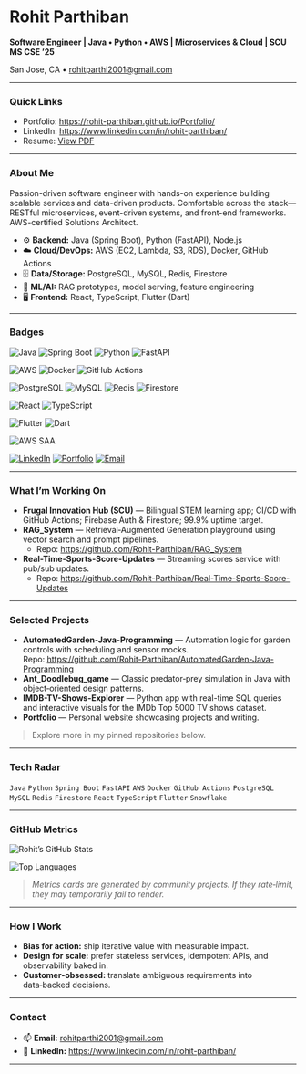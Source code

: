 # Rohit Parthiban
**Software Engineer | Java • Python • AWS | Microservices & Cloud | SCU MS CSE ’25**

San Jose, CA • rohitparthi2001@gmail.com

---

### Quick Links
- Portfolio: https://rohit-parthiban.github.io/Portfolio/
- LinkedIn: https://www.linkedin.com/in/rohit-parthiban/  
- Resume: [View PDF](./resume.pdf) 

---

### About Me
Passion-driven software engineer with hands-on experience building scalable services and data-driven products. Comfortable across the stack—RESTful microservices, event-driven systems, and front-end frameworks. AWS-certified Solutions Architect.

- ⚙️ **Backend:** Java (Spring Boot), Python (FastAPI), Node.js
- ☁️ **Cloud/DevOps:** AWS (EC2, Lambda, S3, RDS), Docker, GitHub Actions
- 🗄️ **Data/Storage:** PostgreSQL, MySQL, Redis, Firestore
- 🧠 **ML/AI:** RAG prototypes, model serving, feature engineering
- 🖥️ **Frontend:** React, TypeScript, Flutter (Dart)

---

### Badges

<!-- Core stack -->
![Java](https://img.shields.io/badge/Java-ED8B00?logo=java&logoColor=white)
![Spring Boot](https://img.shields.io/badge/Spring%20Boot-6DB33F?logo=springboot&logoColor=white)
![Python](https://img.shields.io/badge/Python-3776AB?logo=python&logoColor=white)
![FastAPI](https://img.shields.io/badge/FastAPI-009688?logo=fastapi&logoColor=white)

<!-- Cloud / DevOps -->
![AWS](https://img.shields.io/badge/AWS-232F3E?logo=amazon-aws&logoColor=white)
![Docker](https://img.shields.io/badge/Docker-2496ED?logo=docker&logoColor=white)
![GitHub Actions](https://img.shields.io/badge/GitHub%20Actions-2088FF?logo=githubactions&logoColor=white)

<!-- Databases -->
![PostgreSQL](https://img.shields.io/badge/PostgreSQL-4169E1?logo=postgresql&logoColor=white)
![MySQL](https://img.shields.io/badge/MySQL-4479A1?logo=mysql&logoColor=white)
![Redis](https://img.shields.io/badge/Redis-DC382D?logo=redis&logoColor=white)
![Firestore](https://img.shields.io/badge/Firestore-FFCA28?logo=firebase&logoColor=black)

<!-- Frontend (optional) -->
![React](https://img.shields.io/badge/React-20232A?logo=react&logoColor=61DAFB)
![TypeScript](https://img.shields.io/badge/TypeScript-3178C6?logo=typescript&logoColor=white)

<!-- Mobile (optional) -->
![Flutter](https://img.shields.io/badge/Flutter-02569B?logo=flutter&logoColor=white)
![Dart](https://img.shields.io/badge/Dart-0175C2?logo=dart&logoColor=white)

<!-- Certification (optional) -->
![AWS SAA](https://img.shields.io/badge/AWS%20Solutions%20Architect%20–%20Associate-FF9900?logo=amazon-aws&logoColor=white)

<!-- Contact / Links -->
[![LinkedIn](https://img.shields.io/badge/LinkedIn-0A66C2?logo=linkedin&logoColor=white)](https://www.linkedin.com/in/rohit-parthiban/)
[![Portfolio](https://img.shields.io/badge/Portfolio-000000?logo=vercel&logoColor=white)](https://rohit-parthiban.github.io/Portfolio/)
[![Email](https://img.shields.io/badge/Email-rohitparthi2001%40gmail.com-red)](mailto:rohitparthi2001@gmail.com)

---

### What I’m Working On
- **Frugal Innovation Hub (SCU)** — Bilingual STEM learning app; CI/CD with GitHub Actions; Firebase Auth & Firestore; 99.9% uptime target.
- **RAG_System** — Retrieval‑Augmented Generation playground using vector search and prompt pipelines.  
  - Repo: https://github.com/Rohit-Parthiban/RAG_System
- **Real-Time-Sports-Score-Updates** — Streaming scores service with pub/sub updates.  
  - Repo: https://github.com/Rohit-Parthiban/Real-Time-Sports-Score-Updates

---

### Selected Projects
- **AutomatedGarden-Java-Programming** — Automation logic for garden controls with scheduling and sensor mocks.  
  Repo: https://github.com/Rohit-Parthiban/AutomatedGarden-Java-Programming
- **Ant_Doodlebug_game** — Classic predator‑prey simulation in Java with object‑oriented design patterns.  
- **IMDB-TV-Shows-Explorer** — Python app with real-time SQL queries and interactive visuals for the IMDb Top 5000 TV shows dataset.  
- **Portfolio** — Personal website showcasing projects and writing.

> Explore more in my pinned repositories below.

---

### Tech Radar
`Java` `Python` `Spring Boot` `FastAPI` `AWS` `Docker` `GitHub Actions` `PostgreSQL` `MySQL` `Redis` `Firestore` `React` `TypeScript` `Flutter` `Snowflake`

---

### GitHub Metrics

![Rohit’s GitHub Stats](https://github-readme-stats.vercel.app/api?username=Rohit-Parthiban&show_icons=true&hide_title=true)

![Top Languages](https://github-readme-stats.vercel.app/api/top-langs/?username=Rohit-Parthiban&layout=compact)

> *Metrics cards are generated by community projects. If they rate‑limit, they may temporarily fail to render.*

---

### How I Work
- **Bias for action:** ship iterative value with measurable impact.
- **Design for scale:** prefer stateless services, idempotent APIs, and observability baked in.
- **Customer‑obsessed:** translate ambiguous requirements into data‑backed decisions.

---

### Contact
- 📫 **Email:** rohitparthi2001@gmail.com  
- 💼 **LinkedIn:** https://www.linkedin.com/in/rohit-parthiban/

---
